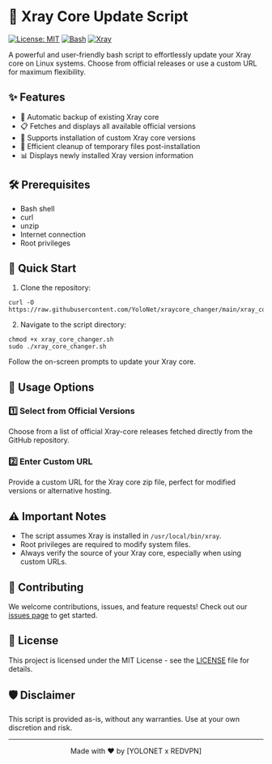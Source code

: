 # 🚀 Xray Core Update Script

[![License: MIT](https://img.shields.io/badge/License-MIT-yellow.svg)](https://opensource.org/licenses/MIT)
[![Bash](https://img.shields.io/badge/Language-Bash-4EAA25.svg)](https://www.gnu.org/software/bash/)
[![Xray](https://img.shields.io/badge/Xray-Core-blue.svg)](https://github.com/XTLS/Xray-core)

A powerful and user-friendly bash script to effortlessly update your Xray core on Linux systems. Choose from official releases or use a custom URL for maximum flexibility.

## ✨ Features

- 🔄 Automatic backup of existing Xray core
- 📋 Fetches and displays all available official versions
- 🔗 Supports installation of custom Xray core versions
- 🧹 Efficient cleanup of temporary files post-installation
- 📊 Displays newly installed Xray version information

## 🛠 Prerequisites

- Bash shell
- curl
- unzip
- Internet connection
- Root privileges

## 🚀 Quick Start

1. Clone the repository:
```
curl -O https://raw.githubusercontent.com/YoloNet/xraycore_changer/main/xray_core_changer.sh
```
2. Navigate to the script directory:
```
chmod +x xray_core_changer.sh
sudo ./xray_core_changer.sh
```
Follow the on-screen prompts to update your Xray core.

## 🔧 Usage Options

### 1️⃣ Select from Official Versions

Choose from a list of official Xray-core releases fetched directly from the GitHub repository.

### 2️⃣ Enter Custom URL

Provide a custom URL for the Xray core zip file, perfect for modified versions or alternative hosting.

## ⚠️ Important Notes

- The script assumes Xray is installed in `/usr/local/bin/xray`.
- Root privileges are required to modify system files.
- Always verify the source of your Xray core, especially when using custom URLs.

## 🤝 Contributing

We welcome contributions, issues, and feature requests! Check out our [issues page](https://github.com/your-username/xray-update-script/issues) to get started.

## 📄 License

This project is licensed under the MIT License - see the [LICENSE](LICENSE) file for details.

## 🛡 Disclaimer

This script is provided as-is, without any warranties. Use at your own discretion and risk.

---

<p align="center">
Made with ❤️ by [YOLONET x REDVPN]
</p>
